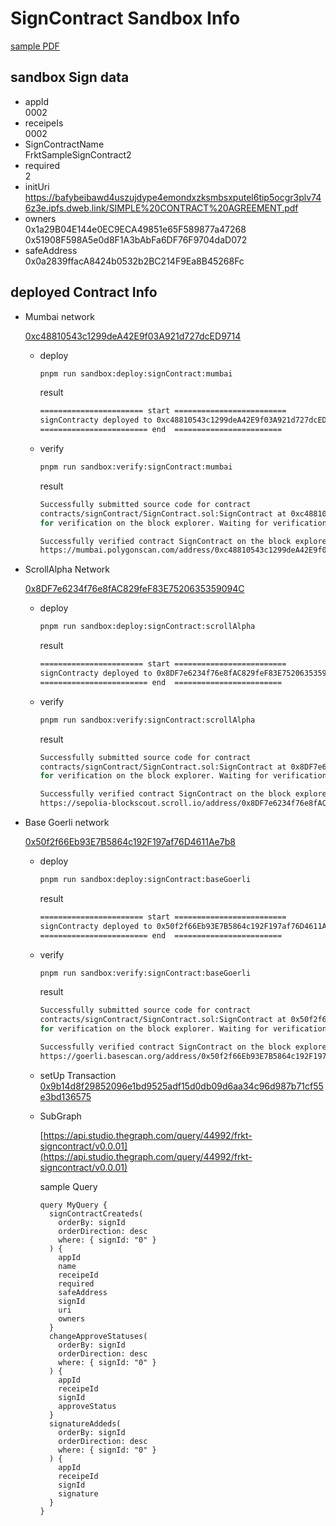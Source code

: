 # SignContract Sandbox Info

[sample PDF](https://bafybeibawd4uszujdype4emondxzksmbsxputel6tip5ocgr3plv746z3e.ipfs.dweb.link/SIMPLE%20CONTRACT%20AGREEMENT.pdf)

## sandbox Sign data

- appId  
  0002
- receipeIs  
  0002
- SignContractName  
  FrktSampleSignContract2
- required  
  2
- initUri  
  https://bafybeibawd4uszujdype4emondxzksmbsxputel6tip5ocgr3plv746z3e.ipfs.dweb.link/SIMPLE%20CONTRACT%20AGREEMENT.pdf
- owners  
  0x1a29B04E144e0EC9ECA49851e65F589877a47268
  0x51908F598A5e0d8F1A3bAbFa6DF76F9704daD072
- safeAddress  
  0x0a2839ffacA8424b0532b2BC214F9Ea8B45268Fc

## deployed Contract Info

- Mumbai network

  [0xc48810543c1299deA42E9f03A921d727dcED9714](https://mumbai.polygonscan.com/address/0xc48810543c1299deA42E9f03A921d727dcED9714#code)

  - deploy

    ```bash
    pnpm run sandbox:deploy:signContract:mumbai
    ```

    result

    ```bash
    ======================= start =========================
    signContracty deployed to 0xc48810543c1299deA42E9f03A921d727dcED9714
    ======================== end  ========================
    ```

  - verify

    ```bash
    pnpm run sandbox:verify:signContract:mumbai
    ```

    result

    ```bash
    Successfully submitted source code for contract
    contracts/signContract/SignContract.sol:SignContract at 0xc48810543c1299deA42E9f03A921d727dcED9714
    for verification on the block explorer. Waiting for verification result...

    Successfully verified contract SignContract on the block explorer.
    https://mumbai.polygonscan.com/address/0xc48810543c1299deA42E9f03A921d727dcED9714#code
    ```

- ScrollAlpha Network

  [0x8DF7e6234f76e8fAC829feF83E7520635359094C](https://sepolia-blockscout.scroll.io/address/0x8DF7e6234f76e8fAC829feF83E7520635359094C#code)

  - deploy

    ```bash
    pnpm run sandbox:deploy:signContract:scrollAlpha
    ```

    result

    ```bash
    ======================= start =========================
    signContracty deployed to 0x8DF7e6234f76e8fAC829feF83E7520635359094C
    ======================== end  ========================
    ```

  - verify

    ```bash
    pnpm run sandbox:verify:signContract:scrollAlpha
    ```

    result

    ```bash
    Successfully submitted source code for contract
    contracts/signContract/SignContract.sol:SignContract at 0x8DF7e6234f76e8fAC829feF83E7520635359094C
    for verification on the block explorer. Waiting for verification result...

    Successfully verified contract SignContract on the block explorer.
    https://sepolia-blockscout.scroll.io/address/0x8DF7e6234f76e8fAC829feF83E7520635359094C#code
    ```

- Base Goerli network

  [0x50f2f66Eb93E7B5864c192F197af76D4611Ae7b8](https://goerli.basescan.org/address/0x50f2f66Eb93E7B5864c192F197af76D4611Ae7b8#code)

  - deploy

    ```bash
    pnpm run sandbox:deploy:signContract:baseGoerli
    ```

    result

    ```bash
    ======================= start =========================
    signContracty deployed to 0x50f2f66Eb93E7B5864c192F197af76D4611Ae7b8
    ======================== end  ========================
    ```

  - verify

    ```bash
    pnpm run sandbox:verify:signContract:baseGoerli
    ```

    result

    ```bash
    Successfully submitted source code for contract
    contracts/signContract/SignContract.sol:SignContract at 0x50f2f66Eb93E7B5864c192F197af76D4611Ae7b8
    for verification on the block explorer. Waiting for verification result...

    Successfully verified contract SignContract on the block explorer.
    https://goerli.basescan.org/address/0x50f2f66Eb93E7B5864c192F197af76D4611Ae7b8#code
    ```

  - setUp Transaction  
    [0x9b14d8f29852096e1bd9525adf15d0db09d6aa34c96d987b71cf55e3bd136575](https://goerli.basescan.org/tx/0x9b14d8f29852096e1bd9525adf15d0db09d6aa34c96d987b71cf55e3bd136575)

  - SubGraph

    [https://api.studio.thegraph.com/query/44992/frkt-signcontract/v0.0.01](https://api.studio.thegraph.com/query/44992/frkt-signcontract/v0.0.01)

    sample Query

    ```gql
    query MyQuery {
      signContractCreateds(
        orderBy: signId
        orderDirection: desc
        where: { signId: "0" }
      ) {
        appId
        name
        receipeId
        required
        safeAddress
        signId
        uri
        owners
      }
      changeApproveStatuses(
        orderBy: signId
        orderDirection: desc
        where: { signId: "0" }
      ) {
        appId
        receipeId
        signId
        approveStatus
      }
      signatureAddeds(
        orderBy: signId
        orderDirection: desc
        where: { signId: "0" }
      ) {
        appId
        receipeId
        signId
        signature
      }
    }
    ```
